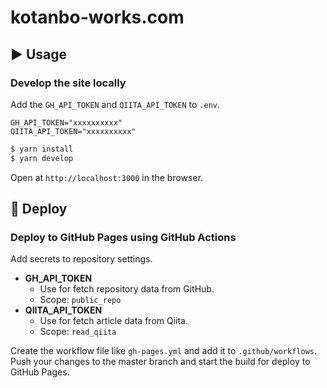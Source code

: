 # kotanbo-works.com

## :arrow_forward: Usage

### Develop the site locally

Add the `GH_API_TOKEN` and `QIITA_API_TOKEN` to `.env`.

```
GH_API_TOKEN="xxxxxxxxxx"
QIITA_API_TOKEN="xxxxxxxxxx"
```

```bash
$ yarn install
$ yarn develop
```

Open at `http://localhost:3000` in the browser.

## :rocket: Deploy

### Deploy to GitHub Pages using GitHub Actions

Add secrets to repository settings.

- **GH_API_TOKEN**
  - Use for fetch repository data from GitHub.
  - Scope: `public_repo`
- **QIITA_API_TOKEN**
  - Use for fetch article data from Qiita.
  - Scope: `read_qiita`

Create the workflow file like `gh-pages.yml` and add it to `.github/workflows`.
Push your changes to the master branch and start the build for deploy to GitHub Pages.
